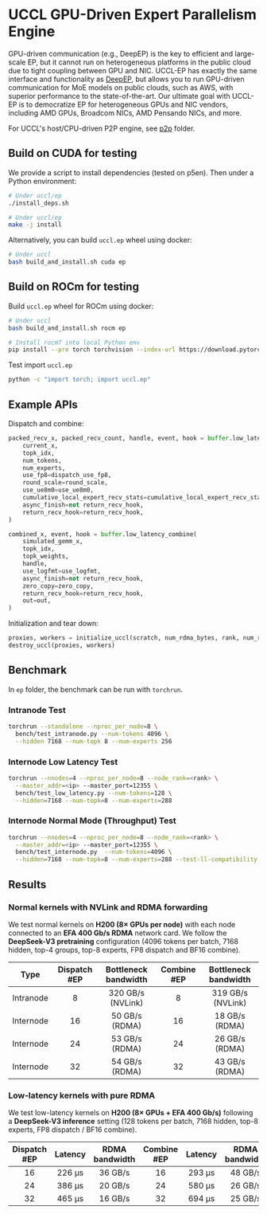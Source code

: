 # UCCL GPU-Driven Expert Parallelism Engine

GPU-driven communication (e.g., DeepEP) is the key to efficient and large-scale EP, but it cannot run on heterogeneous platforms in the public cloud due to tight coupling between GPU and NIC. UCCL-EP has exactly the same interface and functionality as [DeepEP](https://github.com/deepseek-ai/DeepEP), but allows you to run GPU-driven communication for MoE models on public clouds, such as AWS, with superior performance to the state-of-the-art. Our ultimate goal with UCCL-EP is to democratize EP for heterogeneous GPUs and NIC vendors, including AMD GPUs, Broadcom NICs, AMD Pensando NICs, and more. 

For UCCL's host/CPU-driven P2P engine, see [p2p](../p2p/) folder.

## Build on CUDA for testing

We provide a script to install dependencies (tested on p5en). Then under a Python environment: 
```bash
# Under uccl/ep
./install_deps.sh

# Under uccl/ep
make -j install
```

Alternatively, you can build `uccl.ep` wheel using docker:
```bash
# Under uccl
bash build_and_install.sh cuda ep
```

## Build on ROCm for testing

Build `uccl.ep` wheel for ROCm using docker:
```bash
# Under uccl
bash build_and_install.sh rocm ep

# Install rocm7 into local Python env
pip install --pre torch torchvision --index-url https://download.pytorch.org/whl/nightly/rocm7.0
```

Test import `uccl.ep`
```bash
python -c "import torch; import uccl.ep"
```

## Example APIs

Dispatch and combine: 
```python
packed_recv_x, packed_recv_count, handle, event, hook = buffer.low_latency_dispatch(
    current_x,
    topk_idx,
    num_tokens,
    num_experts,
    use_fp8=dispatch_use_fp8,
    round_scale=round_scale,
    use_ue8m0=use_ue8m0,
    cumulative_local_expert_recv_stats=cumulative_local_expert_recv_stats,
    async_finish=not return_recv_hook,
    return_recv_hook=return_recv_hook,
)

combined_x, event, hook = buffer.low_latency_combine(
    simulated_gemm_x,
    topk_idx,
    topk_weights,
    handle,
    use_logfmt=use_logfmt,
    async_finish=not return_recv_hook,
    zero_copy=zero_copy,
    return_recv_hook=return_recv_hook,
    out=out,
)
```

Initialization and tear down:
```python
proxies, workers = initialize_uccl(scratch, num_rdma_bytes, rank, num_ranks, group, args.num_experts)
destroy_uccl(proxies, workers)
```

## Benchmark
In `ep` folder, the benchmark can be run with `torchrun`. 

### Intranode Test

```bash
torchrun --standalone --nproc_per_node=8 \
  bench/test_intranode.py --num-tokens 4096 \
  --hidden 7168 --num-topk 8 --num-experts 256
```

### Internode Low Latency Test

```bash
torchrun --nnodes=4 --nproc_per_node=8 --node_rank=<rank> \
  --master_addr=<ip> --master_port=12355 \
  bench/test_low_latency.py --num-tokens=128 \
  --hidden=7168 --num-topk=8 --num-experts=288
```

### Internode Normal Mode (Throughput) Test

```bash
torchrun --nnodes=4 --nproc_per_node=8 --node_rank=<rank> \
  --master_addr=<ip> --master_port=12355 \
  bench/test_internode.py  --num-tokens=4096 \
  --hidden=7168 --num-topk=8 --num-experts=288 --test-ll-compatibility
```

## Results

### Normal kernels with NVLink and RDMA forwarding

We test normal kernels on **H200 (8× GPUs per node)** with each node connected to an **EFA 400 Gb/s RDMA** network card.
We follow the **DeepSeek-V3 pretraining** configuration (4096 tokens per batch, 7168 hidden, top-4 groups, top-8 experts, FP8 dispatch and BF16 combine).

|   Type    | Dispatch #EP | Bottleneck bandwidth | Combine #EP | Bottleneck bandwidth |
|:---------:|:-------------:|:--------------------:|:------------:|:--------------------:|
| Intranode | 8  | 320 GB/s (NVLink) | 8  | 319 GB/s (NVLink) |
| Internode | 16 | 50 GB/s (RDMA)    | 16 | 18 GB/s (RDMA)    |
| Internode | 24 | 53 GB/s (RDMA)    | 24 | 26 GB/s (RDMA)    |
| Internode | 32 | 54 GB/s (RDMA)    | 32 | 43 GB/s (RDMA)    |

### Low-latency kernels with pure RDMA

We test low-latency kernels on **H200 (8× GPUs + EFA 400 Gb/s)** following a **DeepSeek-V3 inference** setting (128 tokens per batch, 7168 hidden, top-8 experts, FP8 dispatch / BF16 combine).

| Dispatch #EP | Latency | RDMA bandwidth | Combine #EP | Latency | RDMA bandwidth |
|:-------------:|:--------:|:---------------:|:------------:|:--------:|:---------------:|
| 16 | 226 µs | 36 GB/s | 16 | 293 µs | 48 GB/s |
| 24 | 386 µs | 20 GB/s | 24 | 580 µs | 26 GB/s |
| 32 | 465 µs | 16 GB/s | 32 | 694 µs | 25 GB/s |
